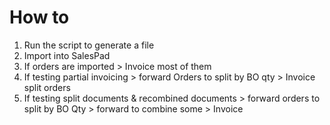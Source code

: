 # How to
1. Run the script to generate a file
1. Import into SalesPad
1. If orders are imported > Invoice most of them
1. If testing partial invoicing > forward Orders to split by BO qty > Invoice split orders
1. If testing split documents & recombined documents > forward orders to split by BO Qty > forward to combine some > Invoice